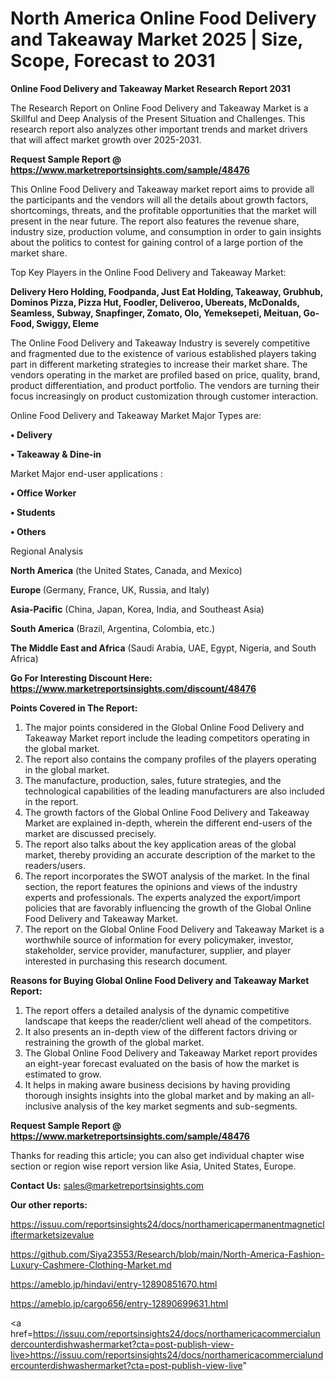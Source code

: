 # North America Online Food Delivery and Takeaway Market 2025 | Size, Scope, Forecast to 2031

<strong>Online Food Delivery and Takeaway Market Research Report 2031</strong>

The Research Report on Online Food Delivery and Takeaway Market is a Skillful and Deep Analysis of the Present Situation and Challenges. This research report also analyzes other important trends and market drivers that will affect market growth over 2025-2031.

<strong>Request Sample Report @ <a href=https://www.marketreportsinsights.com/sample/48476>https://www.marketreportsinsights.com/sample/48476</a></strong>

This Online Food Delivery and Takeaway market report aims to provide all the participants and the vendors will all the details about growth factors, shortcomings, threats, and the profitable opportunities that the market will present in the near future. The report also features the revenue share, industry size, production volume, and consumption in order to gain insights about the politics to contest for gaining control of a large portion of the market share.

Top Key Players in the Online Food Delivery and Takeaway Market:

<strong>Delivery Hero Holding, Foodpanda, Just Eat Holding, Takeaway, Grubhub, Dominos Pizza, Pizza Hut, Foodler, Deliveroo, Ubereats, McDonalds, Seamless, Subway, Snapfinger, Zomato, Olo, Yemeksepeti, Meituan, Go-Food, Swiggy, Eleme</strong>

The Online Food Delivery and Takeaway Industry is severely competitive and fragmented due to the existence of various established players taking part in different marketing strategies to increase their market share. The vendors operating in the market are profiled based on price, quality, brand, product differentiation, and product portfolio. The vendors are turning their focus increasingly on product customization through customer interaction.

Online Food Delivery and Takeaway Market Major Types are:

<strong>•  Delivery

•  Takeaway & Dine-in</strong>

Market Major end-user applications :

<strong>•  Office Worker

•  Students

•  Others</strong>

Regional Analysis

</u><strong><b>North America</b></strong> (the United States, Canada, and Mexico)

<strong><b>Europe </b></strong>(Germany, France, UK, Russia, and Italy)

<strong><b>Asia-Pacific</b></strong> (China, Japan, Korea, India, and Southeast Asia)

<strong><b>South America</b></strong> (Brazil, Argentina, Colombia, etc.)

<strong><b>The Middle East and Africa</b></strong> (Saudi Arabia, UAE, Egypt, Nigeria, and South Africa)

<strong>Go For Interesting Discount Here: <a href=https://www.marketreportsinsights.com/discount/48476>https://www.marketreportsinsights.com/discount/48476</a></strong>

<strong>Points Covered in The Report:</strong>
<ol>
  <li>The major points considered in the Global Online Food Delivery and Takeaway Market report include the leading competitors operating in the global market.</li>
  <li>The report also contains the company profiles of the players operating in the global market.</li>
  <li>The manufacture, production, sales, future strategies, and the technological capabilities of the leading manufacturers are also included in the report.</li>
  <li>The growth factors of the Global Online Food Delivery and Takeaway Market are explained in-depth, wherein the different end-users of the market are discussed precisely.</li>
  <li>The report also talks about the key application areas of the global market, thereby providing an accurate description of the market to the readers/users.</li>
  <li>The report incorporates the SWOT analysis of the market. In the final section, the report features the opinions and views of the industry experts and professionals. The experts analyzed the export/import policies that are favorably influencing the growth of the Global Online Food Delivery and Takeaway Market.</li>
  <li>The report on the Global Online Food Delivery and Takeaway Market is a worthwhile source of information for every policymaker, investor, stakeholder, service provider, manufacturer, supplier, and player interested in purchasing this research document.</li>
</ol>
<strong>Reasons for Buying Global Online Food Delivery and Takeaway Market Report:</strong>

<ol>
  <li>The report offers a detailed analysis of the dynamic competitive landscape that keeps the reader/client well ahead of the competitors.</li>
  <li>It also presents an in-depth view of the different factors driving or restraining the growth of the global market.</li>
  <li>The Global Online Food Delivery and Takeaway Market report provides an eight-year forecast evaluated on the basis of how the market is estimated to grow.</li>
  <li>It helps in making aware business decisions by having providing thorough insights insights into the global market and by making an all-inclusive analysis of the key market segments and sub-segments.</li>
</ol>
<strong>Request Sample Report @ <a href=https://www.marketreportsinsights.com/sample/48476>https://www.marketreportsinsights.com/sample/48476</a></strong>


Thanks for reading this article; you can also get individual chapter wise section or region wise report version like Asia, United States, Europe.

<strong>Contact Us:</strong>
sales@marketreportsinsights.com

<strong>Our other reports:</strong>

<a href=https://issuu.com/reportsinsights24/docs/northamericapermanentmagneticliftermarketsizevalue>https://issuu.com/reportsinsights24/docs/northamericapermanentmagneticliftermarketsizevalue</a>

<a href=https://github.com/Siya23553/Research/blob/main/North-America-Fashion-Luxury-Cashmere-Clothing-Market.md>https://github.com/Siya23553/Research/blob/main/North-America-Fashion-Luxury-Cashmere-Clothing-Market.md</a>

<a href=https://ameblo.jp/hindavi/entry-12890851670.html>https://ameblo.jp/hindavi/entry-12890851670.html</a>

<a href=https://ameblo.jp/cargo656/entry-12890699631.html>https://ameblo.jp/cargo656/entry-12890699631.html</a>

<a href=https://issuu.com/reportsinsights24/docs/northamericacommercialundercounterdishwashermarket?cta=post-publish-view-live>https://issuu.com/reportsinsights24/docs/northamericacommercialundercounterdishwashermarket?cta=post-publish-view-live</a>"
